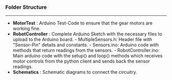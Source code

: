 ### Folder Structure
-----------------
* **MotorTest** : Arduino Test-Code to ensure that the gear motors are working fine.
* **RobotController** : Complete Arduino Sketch with the necessary files to upload to the Arduino board.
		- MultipleSensors.h: Header file with "Sensor-Pin" details and constants.
        - Sensors.ino: Arduino code with methods that return readings from the sensors.
        - RobotController.ino: Main arduino code with the setup() and loop() methods which receives motor controls from the python client and sends back the sensor readings.
* **Schematics** : Schematic diagrams to connect the circuitry.


